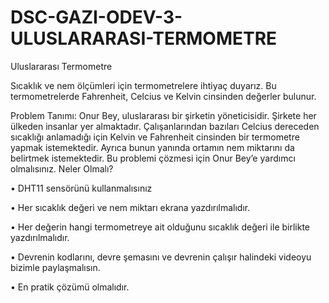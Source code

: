 # DSC-GAZI-ODEV-3-ULUSLARARASI-TERMOMETRE
Uluslararası Termometre 

Sıcaklık ve nem ölçümleri için termometrelere ihtiyaç duyarız. Bu termometrelerde Fahrenheit, Celcius ve Kelvin cinsinden değerler bulunur.

Problem Tanımı:
Onur Bey, uluslararası bir şirketin yöneticisidir. Şirkete her ülkeden insanlar yer almaktadır. Çalışanlarından bazıları Celcius dereceden sıcaklığı anlamadığı için Kelvin ve Fahrenheit cinsinden bir termometre yapmak istemektedir. Ayrıca bunun yanında ortamın nem miktarını da belirtmek istemektedir. Bu problemi çözmesi için Onur Bey’e yardımcı olmalısınız.
Neler Olmalı?

•	DHT11 sensörünü kullanmalısınız

•	Her sıcaklık değeri ve nem miktarı ekrana yazdırılmalıdır.

•	Her değerin hangi termometreye ait olduğunu sıcaklık değeri ile birlikte yazdırılmalıdır.

•	Devrenin kodlarını, devre şemasını ve devrenin çalışır halindeki videoyu bizimle paylaşmalısın.

•	En pratik çözümü olmalıdır.

